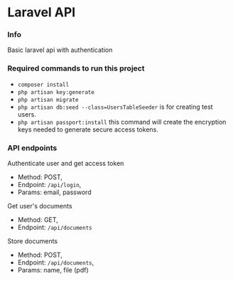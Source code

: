 # Laravel API

### Info
Basic laravel api with authentication

### Required commands to run this project
- `composer install`
- `php artisan key:generate`
- `php artisan migrate`
- `php artisan db:seed --class=UsersTableSeeder` is for creating test users.
- `php artisan passport:install` this command will create the encryption keys needed to generate secure access tokens.

### API endpoints
Authenticate user and get access token
- Method: POST,
- Endpoint: `/api/login`,
- Params: email, password

Get user's documents
- Method: GET,
- Endpoint: `/api/documents`

Store documents
- Method: POST,
- Endpoint: `/api/documents`,
- Params: name, file (pdf)